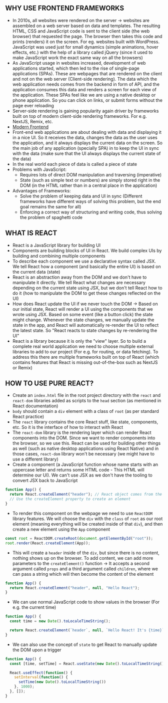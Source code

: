 ## WHY USE FRONTEND FRAMEWORKS

- In 2010s, all websites were rendered on the server -> websites are assembled on a web server based on data and templates. The resulting HTML, CSS and JavaScript code is sent to the client side (the web browser) that requested the page. The browser then takes this code and prints (renders) it on the screen. For eg. websites built with WordPress. JavaScript was used just for small dynamics (simple animations, hover effects, etc.) with the help of a library called jQuery (since it used to make JavaScript work the exact same way on all the browsers)
- As JavaScript usage in websites increased, development of web applications started, which then led to the rise of single-page applications (SPAs). These are webpages that are rendered on the client and not on the web server (Client-side rendering). The data which the web application needs comes from the backend in form of API, and the application consumes this data and renders a screen for each view of the application. These SPAs feel like we are using a native desktop or phone application. So you can click on links, or submit forms without the page ever reloading
- Server-side rendering is gaining popularity again driver by frameworks built on top of modern client-side rendering frameworks. For e.g. NextJS, Remix, etc. 
- [Modern Frontend](./images/modern_frontend.png)
- Front-end web applications are about dealing with data and displaying it in a nice UI. So it receives the data, changes the data as the user uses the application, and it always displays the current data on the screen. So the main job of any application (specially SPA) in to keep the UI in sync with the data (make sure that the UI always displays the current state of the data)
- In the real world each piece of data is called a piece of state
- Problems with JavaScript:
  - Requires lots of direct DOM manipulation and traversing (imperative)
  - State (such as simple text or numbers) are simply stored right in the DOM (in the HTML rather than in a central place in the application)
- Advantages of Frameworks:
  - Solve the problem of keeping data and UI in sync (Different frameworks have different ways of solving this problem, but the end goal remains the same for all)
  - Enforcing a correct way of structuring and writing code, thus solving the problem of spaghetti code

## WHAT IS REACT

- React is a JavaScript library for building UI
- Components are building blocks of UI in React. We build complex UIs by building and combining multiple components
- To describe each component we use a declarative syntax called JSX. We tell React how a component (and basically the entire UI) is based on the current data (state)
- React is an abstraction away from the DOM and we don't have to manipulate it directly. We tell React what changes are necessary depending on the current state using JSX, but we don't tell React how to do it (how to manipulate the DOM to get these changes reflected on the UI)
- How does React update the UI if we never touch the DOM -> Based on our initial state, React will render a UI using the components that we wrote using JSX. Based on some event (like a button click) the state might change. Whenever the state changes, we manually update the state in the app, and React will automatically re-render the UI to reflect the latest state. So "React reacts to state changes by re-rendering the UI"
- React is a library because it is only the "view" layer. So to build a complete real world application we need to choose multiple external libraries to add to our project (For e.g. for routing, or data fetching). To address this there are multiple frameworks built on top of React (which contains features that React is missing out-of-the-box such as NextJS or Remix)

## HOW TO USE PURE REACT?
- Create an `index.html` file in the root project directory with the `react` and `react-dom` libraries added as scripts to the `head` section (as mentioned in React documentation)
- `body` should contain a `div` element with a class of `root` (as per standard React practice)
- The `react` library contains the core React stuff, like state, components, etc. So it is the interface of how to interact with React
- The `react-dom` library is the rendering layer which can render React components into the DOM. Since we want to render components into the browser, so we use this. React can be used for building other things as well (such as native desktop applications using React Native) and in those cases, `react-dom` library won't be necessary (we might have to use a different library)
- Create a component (a JavaScript function whose name starts with an uppercase letter and returns some HTML code - This HTML will determine our UI). We can't use JSX as we don't have the tooling to convert JSX back to JavaScript
```javascript
function App() {
  return React.createElement("header"); // React object comes from the React core library included in our HTML
  // Use the createElement property to create an element
}
```
- To render this component on the webpage we need to use `ReactDOM` library features. We will choose the `div` with the `class` of `root` as our root element (meaning everything will be created inside of that `div`), and then create a new element using the `App` component
```javascript
const root = ReactDOM.createRoot(document.getElementById("root"));
root.render(React.createElement(App));
```
- This will create a `header` inside of the `div`, but since there is no content, nothing shows up on the browser. To add content, we can add more parameters to the `createElement()` function -> It accepts a second argument called `props` and a third argument called `children`, where we can pass a string which will then become the content of the element
```javascript
function App() {
  return React.createElement("header", null, "Hello React");
}
```
- We can use normal JavaScript code to show values in the browser (For e.g. the current time)
```javascript
function App() {
  const time = new Date().toLocaleTimeString();

  return React.createElement(`header`, null, `Hello React! It's {time}`)
}
```
- We can also use the concept of `state` to get React to manually update the DOM upon a trigger
```javascript
function App() {
  const [time, setTime] = React.useState(new Date().toLocalTimeString());

  React.useEffect(function() {
    setInterval(function() {
      setTime(new Date().toLocalTimeString())
    }, 1000);
  }, []);
}
```